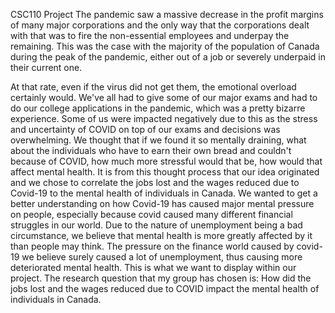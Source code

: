 
 CSC110 Project
    The pandemic saw a massive decrease in the profit margins of many major corporations and the only way that the corporations dealt with that was to fire the non-essential employees and underpay the remaining. This was the case with the majority of the population of Canada during the peak of the pandemic, either out of a job or severely underpaid in their current one.
 
 At that rate, even if the virus did not get them, the emotional overload certainly would.
    We've all had to give some of our major exams and had to do our college applications in the pandemic, which was a pretty bizarre experience. Some of us were impacted negatively due to this as the stress and uncertainty of COVID on top of our exams and decisions was overwhelming. We thought that if we found it so mentally draining, what about the individuals who have to earn their own bread and couldn't because of COVID, how much more stressful would that be, how would that affect mental health.
    It is from this thought process that our idea originated and we chose to correlate the jobs lost and the wages reduced due to Covid-19 to the mental health of individuals in Canada. We wanted to get a better understanding on how Covid-19 has caused major mental pressure on people, especially because covid caused many different financial struggles in our world. Due to the nature of unemployment being a bad circumstance, we believe that mental health is more greatly affected by it than people may think. The pressure on the finance world caused by covid-19 we believe surely caused a lot of unemployment, thus causing more deteriorated mental health. This is what we want to display within our project.
    The research question that my group has chosen is: How did the jobs lost and the wages reduced due to COVID impact the mental health of individuals in Canada.

